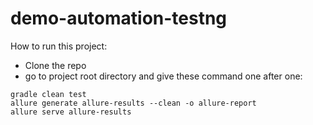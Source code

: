 # demo-automation-testng
How to run this project:
- Clone the repo
- go to project root directory and give these command one after one: 
``` 
gradle clean test 
allure generate allure-results --clean -o allure-report
allure serve allure-results
```
